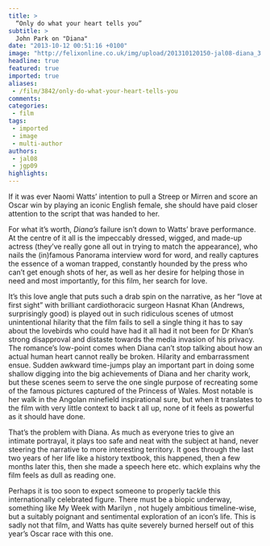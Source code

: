 ```yaml
---
title: >
  “Only do what your heart tells you”
subtitle: >
  John Park on "Diana"
date: "2013-10-12 00:51:16 +0100"
image: "http://felixonline.co.uk/img/upload/201310120150-jal08-diana_3.jpg"
headline: true
featured: true
imported: true
aliases:
 - /film/3842/only-do-what-your-heart-tells-you
comments:
categories:
 - film
tags:
 - imported
 - image
 - multi-author
authors:
 - jal08
 - jgp09
highlights:
---
```


If it was ever Naomi Watts’ intention to pull a Streep or Mirren and score an Oscar win by playing an iconic English female, she should have paid closer attention to the script that was handed to her.

For what it’s worth, _Diana’s_ failure isn’t down to Watts’ brave performance. At the centre of it all is the impeccably dressed, wigged, and made-up actress (they’ve really gone all out in trying to match the appearance), who nails the (in)famous Panorama interview word for word, and really captures the essence of a woman trapped, constantly hounded by the press who can’t get enough shots of her, as well as her desire for helping those in need and most importantly, for this film, her search for love.

It’s this love angle that puts such a drab spin on the narrative, as her “love at first sight” with brilliant cardiothoracic surgeon Hasnat Khan (Andrews, surprisingly good) is played out in such ridiculous scenes of utmost unintentional hilarity that the film fails to sell a single thing it has to say about the lovebirds who could have had it all had it not been for Dr Khan’s strong disapproval and distaste towards the media invasion of his privacy. The romance’s low-point comes when Diana can’t stop talking about how an actual human heart cannot really be broken. Hilarity and embarrassment ensue.
 Sudden awkward time-jumps play an important part in doing some shallow digging into the big achievements of Diana and her charity work, but these scenes seem to serve the one single purpose of recreating some of the famous pictures captured of the Princess of Wales. Most notable is her walk in the Angolan minefield inspirational sure, but when it translates to the film with very little context to back t all up, none of it feels as powerful as it should have done.

That’s the problem with Diana. As much as everyone tries to give an intimate portrayal, it plays too safe and neat with the subject at hand, never steering the narrative to more interesting territory. It goes through the last two years of her life like a history textbook, this happened, then a few months later this, then she made a speech here etc. which explains why the film feels as dull as reading one.

Perhaps it is too soon to expect someone to properly tackle this internationally celebrated figure. There must be a biopic underway, something like My Week with Marilyn , not hugely ambitious timeline-wise, but a suitably poignant and sentimental exploration of an icon’s life. This is sadly not that film, and Watts has quite severely burned herself out of this year’s Oscar race with this one.
